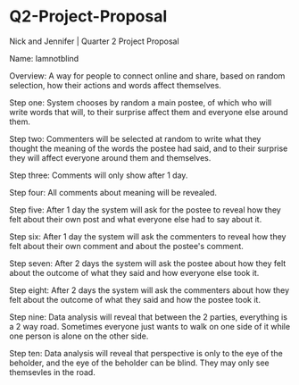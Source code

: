 # Q2-Project-Proposal
Nick and Jennifer | Quarter 2 Project Proposal

Name: Iamnotblind

Overview: A way for people to connect online and share, based on random selection, how their actions and words affect themselves.

Step one: System chooses by random a main postee, of which who will write words that will, to their surprise affect them and everyone else around them.

Step two: Commenters will be selected at random to write what they thought the meaning of the words the postee had said, and to their surprise they will affect everyone around them and themselves.

Step three: Comments will only show after 1 day.

Step four: All comments about meaning will be revealed.

Step five: After 1 day the system will ask for the postee to reveal how they felt about their own post and what everyone else had to say about it.

Step six: After 1 day the system will ask the commenters to reveal how they felt about their own comment and about the postee's comment.

Step seven: After 2 days the system will ask the postee about how they felt about the outcome of what they said and how everyone else took it.

Step eight: After 2 days the system will ask the commenters about how they felt about the outcome of what they said and how the postee took it.

Step nine: Data analysis will reveal that between the 2 parties, everything is a 2 way road. Sometimes everyone just wants to walk on one side of it while one person is alone on the other side.

Step ten: Data analysis will reveal that perspective is only to the eye of the beholder, and the eye of the beholder can be blind. They may only see themsevles in the road.
